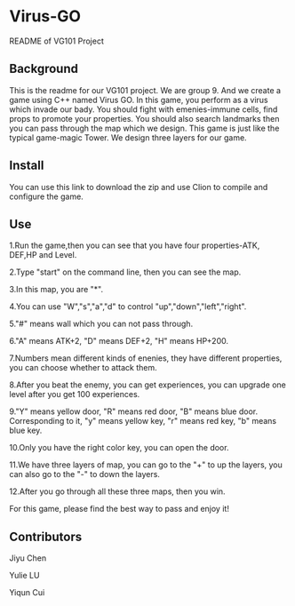 # Virus-GO
README of VG101 Project

## Background
This is the readme for our VG101 project. We are group 9. And we create a game using C++ named Virus GO. 
In this game, you perform as a virus which invade our bady. You should fight with emenies-immune cells, find props to promote your properties. You should also search landmarks then you can pass through the map which we design. This game is just like the typical game-magic Tower. We design three layers for our game. 

## Install

You can use this link to download the zip and use Clion to compile and configure the game.

## Use
1.Run the game,then you can see that you have four properties-ATK, DEF,HP and Level. 

2.Type "start" on the command line, then you can see the map. 

3.In this map, you are "*". 

4.You can use "W","s","a","d" to control "up","down","left","right". 

5."#" means wall which you can not pass through. 

6."A" means ATK+2, "D" means DEF+2, "H" means HP+200.

7.Numbers mean different kinds of enenies, they have different properties, you can choose whether to attack them. 

8.After you beat the enemy, you can get experiences, you can upgrade one level after you get 100 experiences. 

9."Y" means yellow door, "R" means red door, "B" means blue door. Corresponding to it, "y" means yellow key, "r" means red key, "b" means blue key.

10.Only you have the right color key, you can open the door.

11.We have three layers of map, you can go to the "+" to up the layers, you can also go to the "-" to down the layers. 

12.After you go through all these three maps, then you win.

For this game, please find the best way to pass and enjoy it!

## Contributors
Jiyu Chen

Yulie LU

Yiqun Cui
